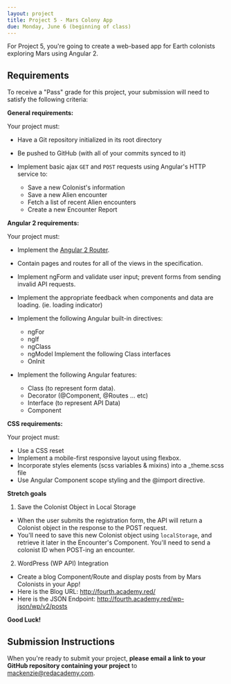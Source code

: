 ```yaml
---
layout: project
title: Project 5 - Mars Colony App
due: Monday, June 6 (beginning of class)
---
```


For Project 5, you're going to create a web-based app for Earth colonists exploring Mars using Angular 2.

## Requirements

To receive a "Pass" grade for this project, your submission will need to satisfy the following criteria:

**General requirements:**

Your project must:

- Have a Git repository initialized in its root directory
- Be pushed to GitHub (with all of your commits synced to it)

- Implement basic ajax `GET` and `POST` requests using Angular's HTTP service to:
	- Save a new Colonist's information
	- Save a new Alien encounter
	- Fetch a list of recent Alien encounters
	- Create a new Encounter Report


**Angular 2 requirements:**

Your project must:

- Implement the [Angular 2 Router](https://angular.io/docs/ts/latest/guide/router.html).
- Contain pages and routes for all of the views in the specification.
- Implement ngForm and validate user input; prevent forms from sending invalid API requests.
- Implement the appropriate feedback when components and data are loading. (ie. loading indicator)
- Implement the following Angular built-in directives:
	- ngFor
	- ngIf
	- ngClass
	- ngModel
Implement the following Class interfaces
	- OnInit

- Implement the following Angular features:
	- Class (to represent form data).
	- Decorator (@Component, @Routes ... etc)
	- Interface (to represent API Data)
	- Component

**CSS requirements:**

Your project must:

- Use a CSS reset
- Implement a mobile-first responsive layout using flexbox.
- Incorporate styles elements (scss variables & mixins) into a _theme.scss file
- Use Angular Component scope styling and the @import directive.

**Stretch goals**

1. Save the Colonist Object in Local Storage

- When the user submits the registration form, the API will return a Colonist object in the response to the POST request.
- You'll need to save this new Colonist object using `localStorage`, and retrieve it later in the Encounter's Component.
You'll need to send a colonist ID when POST-ing an encounter.

2. WordPress (WP API) Integration

- Create a blog Component/Route and display posts from by Mars Colonists in your App!
- Here is the Blog URL: http://fourth.academy.red/
- Here is the JSON Endpoint: http://fourth.academy.red/wp-json/wp/v2/posts

**Good Luck!**

## Submission Instructions

When you're ready to submit your project, **please email a link to your GitHub repository containing your project** to [mackenzie@redacademy.com](mailto:mackenzie@redacademy.com).

